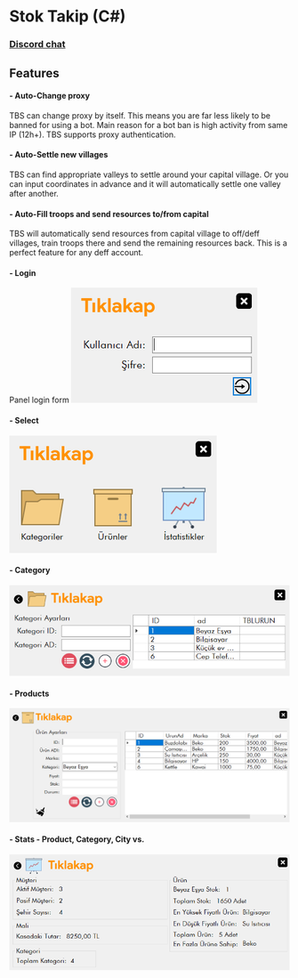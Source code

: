 # Stok Takip (C#)

### [Discord chat](https://discord.gg/x7f6RASH8P)


## Features
#### - Auto-Change proxy
TBS can change proxy by itself. This means you are far less likely to be banned for using a bot. Main reason for a bot ban is high activity from same IP (12h+). TBS supports proxy authentication.
#### - Auto-Settle new villages
TBS can find appropriate valleys to settle around your capital village. Or you can input coordinates in advance and it will automatically settle one valley after another.
#### - Auto-Fill troops and send resources to/from capital
TBS will automatically send resources from capital village to off/deff villages, train troops there and send the remaining resources back. This is a perfect feature for any deff account.
#### - Login
Panel login form
![alt text](./pics/login.png)
#### - Select
![alt text](./pics/select.png)
#### - Category
![alt text](./pics/category.png)
#### - Products
![alt text](./pics/products.png)
#### - Stats - Product, Category, City vs.
![alt text](./pics/stats.png)
